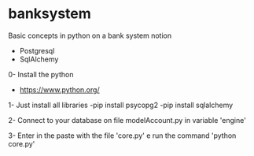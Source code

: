 # banksystem

Basic concepts in python on a bank system notion

- Postgresql
- SqlAlchemy

0- Install the python
- https://www.python.org/

1- Just install all libraries
-pip install psycopg2
-pip install sqlalchemy

2- Connect to your database on file modelAccount.py in variable 'engine'

3- Enter in the paste with the file 'core.py' e run the command 'python core.py'





